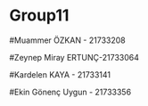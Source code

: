 # Group11

#Muammer ÖZKAN - 21733208

#Zeynep Miray ERTUNÇ-21733064

#Kardelen KAYA - 21733141

#Ekin Gönenç Uygun - 21733356
